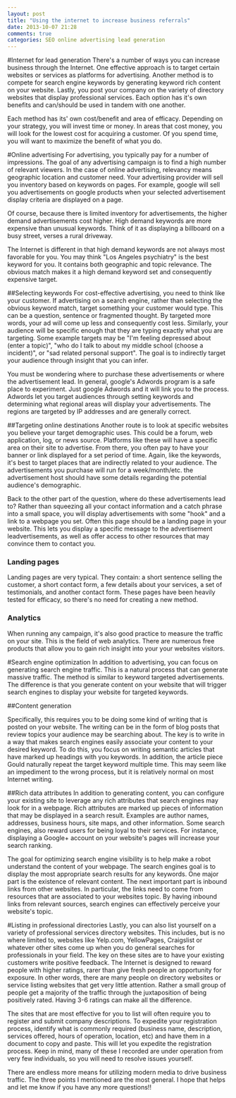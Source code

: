 ```yaml
---
layout: post
title: "Using the internet to increase business referrals"
date: 2013-10-07 21:28
comments: true
categories: SEO online advertising lead generation
---
```


#Internet for lead generation
There's a number of ways you can increase business through the Internet. One effective approach is to target certain websites or services as platforms for advertising. Another method is to compete for search engine keywords by generating keyword rich content on your website. Lastly, you post your company on the variety of directory websites that display professional services. Each option has it's own benefits and can/should be used in tandem with one another. 

Each method has its' own cost/benefit and area of efficacy. Depending on your strategy, you will invest time or money. In areas that cost money, you will look for the lowest cost for acquiring a customer. Of you spend time, you will want to maximize the benefit of what you do.

#Online advertising
For advertising, you typically pay for a number of impressions. The goal of any advertising campaign is to find a high number of relevant viewers. In the case of online advertising, relevancy means geographic location and customer need. Your advertising provider will sell you inventory based on keywords on pages. For example, google will sell you advertisements on google products when your selected advertisement display criteria are displayed on a page. 

Of course, because there is limited inventory for advertisements, the higher demand advertisements cost higher. High demand keywords are more expensive than unusual keywords. Think of it as displaying a billboard on a busy street, verses a rural driveway. 

The Internet is different in that high demand keywords are not always most favorable for you. You may think "Los Angeles psychiatry" is the best keyword for you. It contains both geographic and topic relevance. The obvious match makes it a high demand keyword set and consequently expensive target.

##Selecting keywords
For cost-effective advertising, you need to think like your customer. If advertising on a search engine, rather than selecting the obvious keyword match, target something your customer would type. This can be a question, sentence or fragmented thought. By targeted more words, your ad will come up less and consequently cost less. Similarly, your audience will be specific enough that they are typing exactly what you are targeting. Some example targets may be "I'm feeling depressed about (enter a topic)", "who do I talk to about my middle school (choose a incident)", or "sad related personal support". The goal is to indirectly target your audience through insight that you can infer.

You must be wondering where to purchase these advertisements or where the advertisement lead. In general, google's Adwords program is a safe place to experiment. Just google Adwords and it will link you to the process. Adwords let you target audiences through setting keywords and determining what regional areas will display your advertisements. The regions are targeted by IP addresses and are generally correct.

##Targeting online destinations
Another route is to look at specific websites you believe your target demographic uses. This could be a forum, web application, log, or news source. Platforms like these will have a specific area on their site to advertise. From there, you often pay to have your banner or link displayed for a set period of time. Again, like the keywords, it's best to target places that are indirectly related to your audience. The advertisements you purchase will run for a week/month/etc. the advertisement host should have some details regarding the potential audience's demographic.

Back to the other part of the question, where do these advertisements lead to? Rather than squeezing all your contact information and a catch phrase into a small space, you will display advertisements with some "hook" and a link to a webpage you set. Often this page should be a landing page in your website. This lets you display a specific message to the advertisement leadvertisements, as well as offer access to other resources that may convince them to contact you.

### Landing pages
Landing pages are very typical. They contain: a short sentence selling the customer, a short contact form, a few details about your services, a set of testimonials, and another contact form. These pages have been heavily tested for efficacy, so there's no need for creating a new method. 

### Analytics
When running any campaign, it's also good practice to measure the traffic on your site. This is the field of web analytics. There are numerous free products that allow you to gain rich insight into your
your websites visitors. 


#Search engine optimization
In addition to advertising, you can focus on generating search engine traffic. This is a natural process that can generate massive traffic. The method is similar to keyword targeted advertisements. The difference is that you generate content on your website that will trigger search engines to display your website for targeted keywords. 

##Content generation

Specifically, this requires you to be doing some kind of writing that is posted on your website. The writing can be in the form of blog posts that review topics your audience may be searching about. The key is to write in a way that makes search engines easily associate your content to your desired keyword. To do this, you focus on writing semantic articles that have marked up headings with you keywords. In addition, the article piece Gould naturally repeat the target keyword multiple time. This may seem like an impediment to the wrong process, but it is relatively normal on most Internet writing.


##Rich data attributes
In addition to generating content, you can configure your existing site to leverage any rich attributes that search engines may look for in a webpage. Rich attributes are marked up pieces of information that may be displayed in a search result. Examples are author names, addresses, business hours, site maps, and other information. Some search engines, also reward users for being loyal to their services. For instance, displaying a Google+ account on your website's pages will increase your search ranking.

The goal for optimizing search engine visibility is to help make a robot understand the content of your webpage. The search engines goal is to display the most appropriate search results for any keywords. One major part is the existence of relevant content. The next important part is inbound links from other websites. In particular, the links need to come from resources that are associated to your websites topic. By having inbound links from relevant sources, search engines can effectively perceive your website's topic.


#Listing in professional directories
Lastly, you can also list yourself on a variety of professional services directory websites. This includes, but is no where limited to, websites like Yelp.com, YellowPages, Craigslist or whatever other sites come up when you do general searches for professionals in your field. The key on these sites are to have your existing customers write positive feedback. The Internet is designed to reward people with higher ratings, rarer than give fresh people an opportunity for exposure. In other words, there are many people on directory websites or service listing websites that get very little attention. Rather a small group of people get a majority of the traffic through the juxtaposition of being positively rated. Having 3-6 ratings can make all the difference.

The sites that are most effective for you to list will often require you to register and submit company descriptions. To expedite your registration process, identify what is commonly required (business name, description, services offered, hours of operation, location, etc) and have them in a document to copy and paste. This will let you expedite the registration process. Keep in mind, many of these I recorded are under operation from very few individuals, so you will need to resolve issues yourself. 

There are endless more means for utilizing modern media to drive business traffic. The three points I mentioned are the most general. I hope that helps and let me know if you have any more questions!!